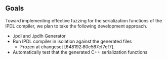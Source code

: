 ## Goals 

Toward implementing effective fuzzing for the serialization functions of the IPDL
compiler, we plan to take the following development approach. 
- .ipdl and .ipdlh Generator
- Run IPDL compiler in isolation against the generated files
  - Frozen at changeset [648192:80e567cf7ef7].
- Automatically test that the generated C++ serialization functions 